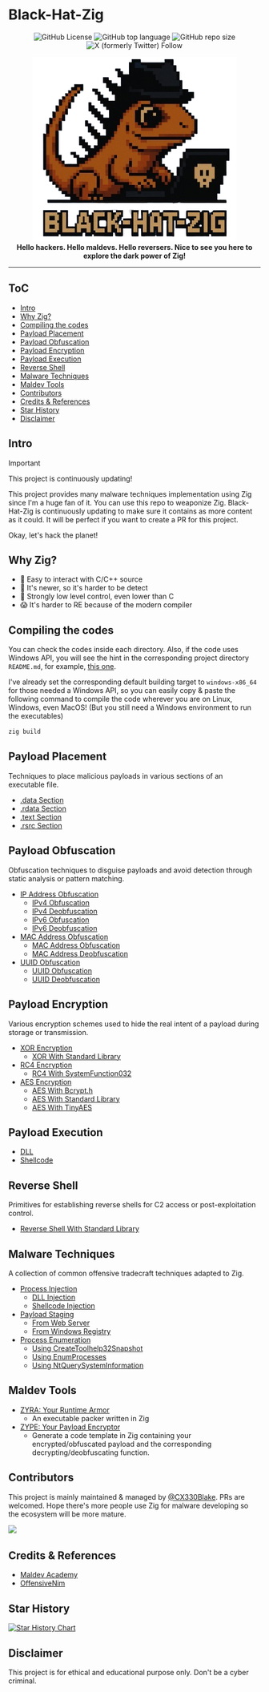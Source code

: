 # Black-Hat-Zig

<p align="center">
  <img alt="GitHub License" src="https://img.shields.io/github/license/CX330Blake/black-hat-zig">
  <img alt="GitHub top language" src="https://img.shields.io/github/languages/top/cx330blake/black-hat-zig">
  <img alt="GitHub repo size" src="https://img.shields.io/github/repo-size/cx330blake/black-hat-zig">
  <img alt="X (formerly Twitter) Follow" src="https://img.shields.io/twitter/follow/CX330Blake">
</p>

<p height="350px" align="center">
  <img src="./Black-Hat-Zig.png">
<br/>
  <b>Hello hackers. Hello maldevs. Hello reversers. Nice to see you here to explore the dark power of Zig!</b>
</p>

---

## ToC

- [Intro](#intro)
- [Why Zig?](#why-zig)
- [Compiling the codes](#compiling-the-codes)
- [Payload Placement](#payload-placement)
- [Payload Obfuscation](#payload-obfuscation)
- [Payload Encryption](#payload-encryption)
- [Payload Execution](#payload-execution)
- [Reverse Shell](#reverse-shell)
- [Malware Techniques](#malware-techniques)
- [Maldev Tools](#maldev-tools)
- [Contributors](#contributors)
- [Credits & References](#credits--references)
- [Star History](#star-history)
- [Disclaimer](#disclaimer)

## Intro

> [!IMPORTANT]
> This project is continuously updating!

This project provides many malware techniques implementation using Zig since I'm a huge fan of it. You can use this repo to weaponize Zig. Black-Hat-Zig is continuously updating to make sure it contains as more content as it could. It will be perfect if you want to create a PR for this project.

Okay, let's hack the planet!

## Why Zig?

- 🤝 Easy to interact with C/C++ source
- 🔎 It's newer, so it's harder to be detect
- 💪 Strongly low level control, even lower than C
- 😱 It's harder to RE because of the modern compiler

## Compiling the codes

You can check the codes inside each directory. Also, if the code uses Windows API, you will see the hint in the corresponding project directory `README.md`, for example, [this one](./Payload-Encryption/AES/bcrypt_aes/).

I've already set the corresponding default building target to `windows-x86_64` for those needed a Windows API, so you can easily copy & paste the following command to compile the code wherever you are on Linux, Windows, even MacOS! (But you still need a Windows environment to run the executables)

```bash
zig build
```

## Payload Placement

Techniques to place malicious payloads in various sections of an executable file.

- [.data Section](./Payload-Placement/dot_data_section/)
- [.rdata Section](./Payload-Placement/dot_rdata_section/)
- [.text Section](./Payload-Placement/dot_text_section/)
- [.rsrc Section](./Payload-Placement/dot_rsrc_section/)

## Payload Obfuscation

Obfuscation techniques to disguise payloads and avoid detection through static analysis or pattern matching.

- [IP Address Obfuscation](./Payload-Obfuscation/IP-Address-Obfuscation/)
  - [IPv4 Obfuscation](./Payload-Obfuscation/IP-Address-Obfuscation/ipv4_obfuscation/)
  - [IPv4 Deobfuscation](./Payload-Obfuscation/IP-Address-Obfuscation/ipv4_deobfuscation/)
  - [IPv6 Obfuscation](./Payload-Obfuscation/IP-Address-Obfuscation/ipv6_obfuscation/)
  - [IPv6 Deobfuscation](./Payload-Obfuscation/IP-Address-Obfuscation/ipv6_deobfuscation/)
- [MAC Address Obfuscation](./Payload-Obfuscation/MAC-Address-Obfuscation/)
  - [MAC Address Obfuscation](./Payload-Obfuscation/MAC-Address-Obfuscation/MACFuscation/)
  - [MAC Address Deobfuscation](./Payload-Obfuscation/MAC-Address-Obfuscation/MACDeobfuscation/)
- [UUID Obfuscation](./Payload-Obfuscation/UUID-Obfuscation/)
  - [UUID Obfuscation](./Payload-Obfuscation/UUID-Obfuscation/UUIDFuscation/)
  - [UUID Deobfuscation](./Payload-Obfuscation/UUID-Obfuscation/UUIDDeobfuscation/)

## Payload Encryption

Various encryption schemes used to hide the real intent of a payload during storage or transmission.

- [XOR Encryption](./Payload-Encryption/XOR/)
  - [XOR With Standard Library](./Payload-Encryption/XOR/std_lib_xor/)
- [RC4 Encryption](./Payload-Encryption/RC4/)
  - [RC4 With SystemFunction032](./Payload-Encryption/RC4/system_function_032_rc4/)
- [AES Encryption](./Payload-Encryption/AES/)
  - [AES With Bcrypt.h](./Payload-Encryption/AES/bcrypt_aes/)
  - [AES With Standard Library](./Payload-Encryption/AES/std_aes/)
  - [AES With TinyAES](./Payload-Encryption/AES/tiny_aes/)

## Payload Execution

- [DLL](./Payload-Execution/dll/)
- [Shellcode](./Payload-Execution/shellcode/)

## Reverse Shell

Primitives for establishing reverse shells for C2 access or post-exploitation control.

- [Reverse Shell With Standard Library](./Reverse-Shell/std_reverse_shell/)

## Malware Techniques

A collection of common offensive tradecraft techniques adapted to Zig.

- [Process Injection](./Malware-Techniques/Process-Injection/)
  - [DLL Injection](./Malware-Techniques/Process-Injection/dll_injection/)
  - [Shellcode Injection](./Malware-Techniques/Process-Injection/shellcode_injection/)
- [Payload Staging](./Malware-Techniques/Payload-Staging/)
  - [From Web Server](./Malware-Techniques/Payload-Staging/web_server/)
  - [From Windows Registry](./Malware-Techniques/Payload-Staging/windows_registry/)
- [Process Enumeration](./Malware-Techniques/Process-Enumeration/)
  - [Using CreateToolhelp32Snapshot](./Malware-Techniques/Process-Enumeration/create_tool_help_32_snapshot/)
  - [Using EnumProcesses](./Malware-Techniques/Process-Enumeration/enum_processes/)
  - [Using NtQuerySystemInformation](./Malware-Techniques/Process-Enumeration/nt_query_system_information/)

## Maldev Tools

- [ZYRA: Your Runtime Armor](https://github.com/cx330blake/zyra)
  - An executable packer written in Zig
- [ZYPE: Your Payload Encryptor](https://github.com/cx330blake/zype)
  - Generate a code template in Zig containing your encrypted/obfuscated payload and the corresponding decrypting/deobfuscating function.

## Contributors

This project is mainly maintained & managed by [@CX330Blake](https://github.com/CX330Blake). PRs are welcomed. Hope there's more people use Zig for malware developing so the ecosystem will be more mature.

<a href="https://github.com/CX330Blake/black-hat-zig/graphs/contributors">
  <img src="https://contrib.rocks/image?repo=CX330Blake/black-hat-zig" />
</a>

## Credits & References

- [Maldev Academy](https://maldevacademy.com/)
- [OffensiveNim](https://github.com/byt3bl33d3r/OffensiveNim)

## Star History

[![Star History Chart](https://api.star-history.com/svg?repos=CX330blake/black-hat-zig&type=Date)](https://www.star-history.com/#CX330blake/black-hat-zig&Date)

## Disclaimer

This project is for ethical and educational purpose only. Don't be a cyber criminal.
